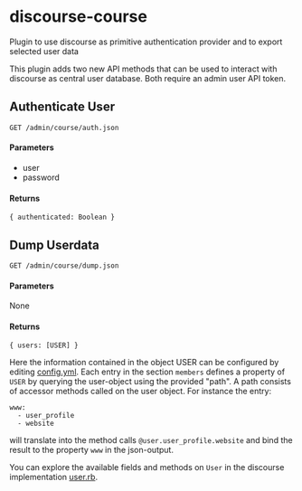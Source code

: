 # discourse-course
Plugin to use discourse as primitive authentication provider and to export selected user data

This plugin adds two new API methods that can be used to interact with discourse as central user database. Both require an admin user API token.

## Authenticate User
~~~
GET /admin/course/auth.json
~~~

#### Parameters
- user
- password

#### Returns
~~~
{ authenticated: Boolean }
~~~

## Dump Userdata
~~~
GET /admin/course/dump.json
~~~

#### Parameters
None

#### Returns
~~~
{ users: [USER] }
~~~

Here the information contained in the object USER can be configured by editing [config.yml](https://github.com/b-studios/discourse-course/blob/master/config/configs.yml).
Each entry in the section `members` defines a property of `USER` by querying the user-object using the provided "path". A path consists of accessor methods called on the user object. For instance the entry:

~~~
www:
  - user_profile
  - website
~~~
will translate into the method calls `@user.user_profile.website` and bind the result to the property `www` in the json-output.

You can explore the available fields and methods on `User` in the discourse implementation [user.rb](https://github.com/discourse/discourse/blob/master/app/models/user.rb).
